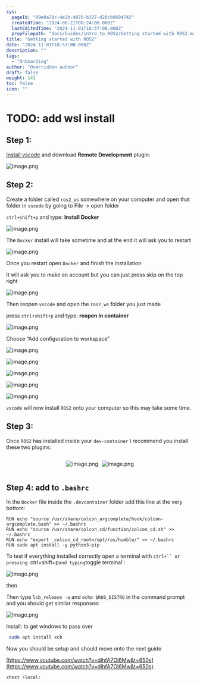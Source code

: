 ```yaml
---
sys:
  pageId: "89e0a78c-4e2b-4070-b327-d28cb0694742"
  createdTime: "2024-08-21T00:24:00.000Z"
  lastEditedTime: "2024-11-01T18:57:00.000Z"
  propFilepath: "docs/Guides/intro_to_ROS2/Getting started with ROS2.md"
title: "Getting started with ROS2"
date: "2024-11-01T18:57:00.000Z"
description: ""
tags:
  - "Onboarding"
author: "Overridden author"
draft: false
weight: 141
toc: false
icon: ""
---
```


# TODO: add wsl install

## Step 1:

[Install vscode](https://code.visualstudio.com/download) and download **Remote Development** plugin:

![image.png](https://prod-files-secure.s3.us-west-2.amazonaws.com/d518164a-d88e-44d1-a4ee-3adb3bd8bce0/efb52993-1881-4a40-b95e-6f020334f022/image.png?X-Amz-Algorithm=AWS4-HMAC-SHA256&X-Amz-Content-Sha256=UNSIGNED-PAYLOAD&X-Amz-Credential=ASIAZI2LB466RLFPF2LL%2F20250316%2Fus-west-2%2Fs3%2Faws4_request&X-Amz-Date=20250316T040901Z&X-Amz-Expires=3600&X-Amz-Security-Token=IQoJb3JpZ2luX2VjEMf%2F%2F%2F%2F%2F%2F%2F%2F%2F%2FwEaCXVzLXdlc3QtMiJHMEUCIQCc7UF6FFD5jrNfPmNrCRKVVuBd7EUyLnMPbRaQkJ6RDAIgerwDjrUfK8%2FwC%2BdG310zMVhRIW3MOt6KSRNp6GzwNRIq%2FwMIIBAAGgw2Mzc0MjMxODM4MDUiDL0K3rDwo8o6PoULwCrcA187UBzH0CIGLHV6DjMKJmtF%2FGFyyQcjanK1cIstrqnPEedFEyBZe%2BGPqCKwfd4crUfyZ3Dc5vd8CNm0i%2Fk%2BFX%2BJ9%2BgWfdfFfgsmtZwzUzgqw%2FDsZjHgeDVBCHzUXk9DCbth6IiElAXkY2iym0kjUMftg63Y0IzqtQmgGTWSvVMVG7OkjieQ9ALT%2BkLwI4LmKmsoNp49wNf1lZZoU7WmxVvoxVxUHkTJE4AgiHU2z2fa%2BqALRf5SjYQkF1fTrO03WuIr2GieSMnlVhGRMRiavX5f%2FTgrj3wTr2h1hU3s%2Fey8Qz0%2Fh7DWj64wNwoPqCamBIBEmgNACkWPYUB%2Fg53ETfLSQ8tCYQSZ26K%2FluixzXcnZ6szW%2B3jCLZmZ47LC4J0Rq%2F%2BEd%2FcBd0cgKcnn3%2BzoxQWhYcJfnny7nM9nzDOJievk9LM2ZXvN2C%2BYUVkxhmOtn%2BJ8GwN0IYfZ6N1GuL37C9HTmbdQIfiHcs2sTVxzSrmI4lLGGBLrBlys8TcKTW9QS0lt0a0FkHIk3oKMfgY9Ofv9zHDg6v10KUEn7pySo2MoNuI%2BXiEgTx81N96GMi0fonIBLXI3gwaP9z4m7uNILIh2JNuQKpVYwlKoYD10fwJpfYMYzw5ZZiILD8DMPyB2L4GOqUBU8fwqp1gP1zeccrMcsmAT%2Fj%2F7S%2Ft85Bx0amgZUTkhD4IHdRS6QYM9%2BPuwtmkv4HDc1YTOe1EDrLFHPLhbm6JFI1Xox7DO4vAMCRIn40KeHnw1PdcDakjI4Vl8KnhgQ9vZJnORFp0YfGEccnwR5vRXU34RYx%2FF4mUZZYdMlSZdZ9gShiAwkBT4i2WccUN9wQ48MryhtYdxeLPcxfUMP0RUNo11ezX&X-Amz-Signature=b4077e61a5b48fb6f78f97564630711cc62ce6c1946e63502422730b186656bd&X-Amz-SignedHeaders=host&x-id=GetObject)

## Step 2:

Create a folder called `ros2_ws` somewhere on your computer and open that folder in `vscode` by going to File → open folder 

`ctrl+shift+p` and type: **Install Docker**

![image.png](https://prod-files-secure.s3.us-west-2.amazonaws.com/d518164a-d88e-44d1-a4ee-3adb3bd8bce0/2269dc0e-1cd5-47ff-bceb-c04ad9b2eab0/image.png?X-Amz-Algorithm=AWS4-HMAC-SHA256&X-Amz-Content-Sha256=UNSIGNED-PAYLOAD&X-Amz-Credential=ASIAZI2LB466RLFPF2LL%2F20250316%2Fus-west-2%2Fs3%2Faws4_request&X-Amz-Date=20250316T040901Z&X-Amz-Expires=3600&X-Amz-Security-Token=IQoJb3JpZ2luX2VjEMf%2F%2F%2F%2F%2F%2F%2F%2F%2F%2FwEaCXVzLXdlc3QtMiJHMEUCIQCc7UF6FFD5jrNfPmNrCRKVVuBd7EUyLnMPbRaQkJ6RDAIgerwDjrUfK8%2FwC%2BdG310zMVhRIW3MOt6KSRNp6GzwNRIq%2FwMIIBAAGgw2Mzc0MjMxODM4MDUiDL0K3rDwo8o6PoULwCrcA187UBzH0CIGLHV6DjMKJmtF%2FGFyyQcjanK1cIstrqnPEedFEyBZe%2BGPqCKwfd4crUfyZ3Dc5vd8CNm0i%2Fk%2BFX%2BJ9%2BgWfdfFfgsmtZwzUzgqw%2FDsZjHgeDVBCHzUXk9DCbth6IiElAXkY2iym0kjUMftg63Y0IzqtQmgGTWSvVMVG7OkjieQ9ALT%2BkLwI4LmKmsoNp49wNf1lZZoU7WmxVvoxVxUHkTJE4AgiHU2z2fa%2BqALRf5SjYQkF1fTrO03WuIr2GieSMnlVhGRMRiavX5f%2FTgrj3wTr2h1hU3s%2Fey8Qz0%2Fh7DWj64wNwoPqCamBIBEmgNACkWPYUB%2Fg53ETfLSQ8tCYQSZ26K%2FluixzXcnZ6szW%2B3jCLZmZ47LC4J0Rq%2F%2BEd%2FcBd0cgKcnn3%2BzoxQWhYcJfnny7nM9nzDOJievk9LM2ZXvN2C%2BYUVkxhmOtn%2BJ8GwN0IYfZ6N1GuL37C9HTmbdQIfiHcs2sTVxzSrmI4lLGGBLrBlys8TcKTW9QS0lt0a0FkHIk3oKMfgY9Ofv9zHDg6v10KUEn7pySo2MoNuI%2BXiEgTx81N96GMi0fonIBLXI3gwaP9z4m7uNILIh2JNuQKpVYwlKoYD10fwJpfYMYzw5ZZiILD8DMPyB2L4GOqUBU8fwqp1gP1zeccrMcsmAT%2Fj%2F7S%2Ft85Bx0amgZUTkhD4IHdRS6QYM9%2BPuwtmkv4HDc1YTOe1EDrLFHPLhbm6JFI1Xox7DO4vAMCRIn40KeHnw1PdcDakjI4Vl8KnhgQ9vZJnORFp0YfGEccnwR5vRXU34RYx%2FF4mUZZYdMlSZdZ9gShiAwkBT4i2WccUN9wQ48MryhtYdxeLPcxfUMP0RUNo11ezX&X-Amz-Signature=477346d691e59078e86cad58bc79fb95c693552a41644e6a9c5e71bcf32f73d8&X-Amz-SignedHeaders=host&x-id=GetObject)

The `Docker` install will take sometime and at the end it will ask you to restart

![image.png](https://prod-files-secure.s3.us-west-2.amazonaws.com/d518164a-d88e-44d1-a4ee-3adb3bd8bce0/ed233f78-be33-4b1f-b89c-9c346c0e961e/image.png?X-Amz-Algorithm=AWS4-HMAC-SHA256&X-Amz-Content-Sha256=UNSIGNED-PAYLOAD&X-Amz-Credential=ASIAZI2LB466RLFPF2LL%2F20250316%2Fus-west-2%2Fs3%2Faws4_request&X-Amz-Date=20250316T040901Z&X-Amz-Expires=3600&X-Amz-Security-Token=IQoJb3JpZ2luX2VjEMf%2F%2F%2F%2F%2F%2F%2F%2F%2F%2FwEaCXVzLXdlc3QtMiJHMEUCIQCc7UF6FFD5jrNfPmNrCRKVVuBd7EUyLnMPbRaQkJ6RDAIgerwDjrUfK8%2FwC%2BdG310zMVhRIW3MOt6KSRNp6GzwNRIq%2FwMIIBAAGgw2Mzc0MjMxODM4MDUiDL0K3rDwo8o6PoULwCrcA187UBzH0CIGLHV6DjMKJmtF%2FGFyyQcjanK1cIstrqnPEedFEyBZe%2BGPqCKwfd4crUfyZ3Dc5vd8CNm0i%2Fk%2BFX%2BJ9%2BgWfdfFfgsmtZwzUzgqw%2FDsZjHgeDVBCHzUXk9DCbth6IiElAXkY2iym0kjUMftg63Y0IzqtQmgGTWSvVMVG7OkjieQ9ALT%2BkLwI4LmKmsoNp49wNf1lZZoU7WmxVvoxVxUHkTJE4AgiHU2z2fa%2BqALRf5SjYQkF1fTrO03WuIr2GieSMnlVhGRMRiavX5f%2FTgrj3wTr2h1hU3s%2Fey8Qz0%2Fh7DWj64wNwoPqCamBIBEmgNACkWPYUB%2Fg53ETfLSQ8tCYQSZ26K%2FluixzXcnZ6szW%2B3jCLZmZ47LC4J0Rq%2F%2BEd%2FcBd0cgKcnn3%2BzoxQWhYcJfnny7nM9nzDOJievk9LM2ZXvN2C%2BYUVkxhmOtn%2BJ8GwN0IYfZ6N1GuL37C9HTmbdQIfiHcs2sTVxzSrmI4lLGGBLrBlys8TcKTW9QS0lt0a0FkHIk3oKMfgY9Ofv9zHDg6v10KUEn7pySo2MoNuI%2BXiEgTx81N96GMi0fonIBLXI3gwaP9z4m7uNILIh2JNuQKpVYwlKoYD10fwJpfYMYzw5ZZiILD8DMPyB2L4GOqUBU8fwqp1gP1zeccrMcsmAT%2Fj%2F7S%2Ft85Bx0amgZUTkhD4IHdRS6QYM9%2BPuwtmkv4HDc1YTOe1EDrLFHPLhbm6JFI1Xox7DO4vAMCRIn40KeHnw1PdcDakjI4Vl8KnhgQ9vZJnORFp0YfGEccnwR5vRXU34RYx%2FF4mUZZYdMlSZdZ9gShiAwkBT4i2WccUN9wQ48MryhtYdxeLPcxfUMP0RUNo11ezX&X-Amz-Signature=b221d79ef7d2141452efd17ab1eaab1d47e11732da363dcbac4ea36074eea619&X-Amz-SignedHeaders=host&x-id=GetObject)

Once you restart open `Docker` and finish the installation

It will ask you to make an account but you can just press skip on the top right

![image.png](https://prod-files-secure.s3.us-west-2.amazonaws.com/d518164a-d88e-44d1-a4ee-3adb3bd8bce0/21010ad9-1659-4fd9-9f59-9932a09b2a3d/image.png?X-Amz-Algorithm=AWS4-HMAC-SHA256&X-Amz-Content-Sha256=UNSIGNED-PAYLOAD&X-Amz-Credential=ASIAZI2LB466RLFPF2LL%2F20250316%2Fus-west-2%2Fs3%2Faws4_request&X-Amz-Date=20250316T040901Z&X-Amz-Expires=3600&X-Amz-Security-Token=IQoJb3JpZ2luX2VjEMf%2F%2F%2F%2F%2F%2F%2F%2F%2F%2FwEaCXVzLXdlc3QtMiJHMEUCIQCc7UF6FFD5jrNfPmNrCRKVVuBd7EUyLnMPbRaQkJ6RDAIgerwDjrUfK8%2FwC%2BdG310zMVhRIW3MOt6KSRNp6GzwNRIq%2FwMIIBAAGgw2Mzc0MjMxODM4MDUiDL0K3rDwo8o6PoULwCrcA187UBzH0CIGLHV6DjMKJmtF%2FGFyyQcjanK1cIstrqnPEedFEyBZe%2BGPqCKwfd4crUfyZ3Dc5vd8CNm0i%2Fk%2BFX%2BJ9%2BgWfdfFfgsmtZwzUzgqw%2FDsZjHgeDVBCHzUXk9DCbth6IiElAXkY2iym0kjUMftg63Y0IzqtQmgGTWSvVMVG7OkjieQ9ALT%2BkLwI4LmKmsoNp49wNf1lZZoU7WmxVvoxVxUHkTJE4AgiHU2z2fa%2BqALRf5SjYQkF1fTrO03WuIr2GieSMnlVhGRMRiavX5f%2FTgrj3wTr2h1hU3s%2Fey8Qz0%2Fh7DWj64wNwoPqCamBIBEmgNACkWPYUB%2Fg53ETfLSQ8tCYQSZ26K%2FluixzXcnZ6szW%2B3jCLZmZ47LC4J0Rq%2F%2BEd%2FcBd0cgKcnn3%2BzoxQWhYcJfnny7nM9nzDOJievk9LM2ZXvN2C%2BYUVkxhmOtn%2BJ8GwN0IYfZ6N1GuL37C9HTmbdQIfiHcs2sTVxzSrmI4lLGGBLrBlys8TcKTW9QS0lt0a0FkHIk3oKMfgY9Ofv9zHDg6v10KUEn7pySo2MoNuI%2BXiEgTx81N96GMi0fonIBLXI3gwaP9z4m7uNILIh2JNuQKpVYwlKoYD10fwJpfYMYzw5ZZiILD8DMPyB2L4GOqUBU8fwqp1gP1zeccrMcsmAT%2Fj%2F7S%2Ft85Bx0amgZUTkhD4IHdRS6QYM9%2BPuwtmkv4HDc1YTOe1EDrLFHPLhbm6JFI1Xox7DO4vAMCRIn40KeHnw1PdcDakjI4Vl8KnhgQ9vZJnORFp0YfGEccnwR5vRXU34RYx%2FF4mUZZYdMlSZdZ9gShiAwkBT4i2WccUN9wQ48MryhtYdxeLPcxfUMP0RUNo11ezX&X-Amz-Signature=07f1c66a0f1c6b349443393d29957e7b3896e6e6e7f9fce78f377f1c510be343&X-Amz-SignedHeaders=host&x-id=GetObject)

Then reopen `vscode` and open the `ros2_ws` folder you just made

press `ctrl+shift+p` and type: **reopen in container**

![image.png](https://prod-files-secure.s3.us-west-2.amazonaws.com/d518164a-d88e-44d1-a4ee-3adb3bd8bce0/4e93b8c2-41ad-488c-8095-c74205196118/image.png?X-Amz-Algorithm=AWS4-HMAC-SHA256&X-Amz-Content-Sha256=UNSIGNED-PAYLOAD&X-Amz-Credential=ASIAZI2LB466RLFPF2LL%2F20250316%2Fus-west-2%2Fs3%2Faws4_request&X-Amz-Date=20250316T040901Z&X-Amz-Expires=3600&X-Amz-Security-Token=IQoJb3JpZ2luX2VjEMf%2F%2F%2F%2F%2F%2F%2F%2F%2F%2FwEaCXVzLXdlc3QtMiJHMEUCIQCc7UF6FFD5jrNfPmNrCRKVVuBd7EUyLnMPbRaQkJ6RDAIgerwDjrUfK8%2FwC%2BdG310zMVhRIW3MOt6KSRNp6GzwNRIq%2FwMIIBAAGgw2Mzc0MjMxODM4MDUiDL0K3rDwo8o6PoULwCrcA187UBzH0CIGLHV6DjMKJmtF%2FGFyyQcjanK1cIstrqnPEedFEyBZe%2BGPqCKwfd4crUfyZ3Dc5vd8CNm0i%2Fk%2BFX%2BJ9%2BgWfdfFfgsmtZwzUzgqw%2FDsZjHgeDVBCHzUXk9DCbth6IiElAXkY2iym0kjUMftg63Y0IzqtQmgGTWSvVMVG7OkjieQ9ALT%2BkLwI4LmKmsoNp49wNf1lZZoU7WmxVvoxVxUHkTJE4AgiHU2z2fa%2BqALRf5SjYQkF1fTrO03WuIr2GieSMnlVhGRMRiavX5f%2FTgrj3wTr2h1hU3s%2Fey8Qz0%2Fh7DWj64wNwoPqCamBIBEmgNACkWPYUB%2Fg53ETfLSQ8tCYQSZ26K%2FluixzXcnZ6szW%2B3jCLZmZ47LC4J0Rq%2F%2BEd%2FcBd0cgKcnn3%2BzoxQWhYcJfnny7nM9nzDOJievk9LM2ZXvN2C%2BYUVkxhmOtn%2BJ8GwN0IYfZ6N1GuL37C9HTmbdQIfiHcs2sTVxzSrmI4lLGGBLrBlys8TcKTW9QS0lt0a0FkHIk3oKMfgY9Ofv9zHDg6v10KUEn7pySo2MoNuI%2BXiEgTx81N96GMi0fonIBLXI3gwaP9z4m7uNILIh2JNuQKpVYwlKoYD10fwJpfYMYzw5ZZiILD8DMPyB2L4GOqUBU8fwqp1gP1zeccrMcsmAT%2Fj%2F7S%2Ft85Bx0amgZUTkhD4IHdRS6QYM9%2BPuwtmkv4HDc1YTOe1EDrLFHPLhbm6JFI1Xox7DO4vAMCRIn40KeHnw1PdcDakjI4Vl8KnhgQ9vZJnORFp0YfGEccnwR5vRXU34RYx%2FF4mUZZYdMlSZdZ9gShiAwkBT4i2WccUN9wQ48MryhtYdxeLPcxfUMP0RUNo11ezX&X-Amz-Signature=3e9fda9e07513009aa420f51a3b4b18ac79e3dcc8731dc6909a3d31034fcb84c&X-Amz-SignedHeaders=host&x-id=GetObject)

Choose “Add configuration to workspace”

![image.png](https://prod-files-secure.s3.us-west-2.amazonaws.com/d518164a-d88e-44d1-a4ee-3adb3bd8bce0/9560b282-5060-4989-ba37-97e7b2c22476/image.png?X-Amz-Algorithm=AWS4-HMAC-SHA256&X-Amz-Content-Sha256=UNSIGNED-PAYLOAD&X-Amz-Credential=ASIAZI2LB466RLFPF2LL%2F20250316%2Fus-west-2%2Fs3%2Faws4_request&X-Amz-Date=20250316T040901Z&X-Amz-Expires=3600&X-Amz-Security-Token=IQoJb3JpZ2luX2VjEMf%2F%2F%2F%2F%2F%2F%2F%2F%2F%2FwEaCXVzLXdlc3QtMiJHMEUCIQCc7UF6FFD5jrNfPmNrCRKVVuBd7EUyLnMPbRaQkJ6RDAIgerwDjrUfK8%2FwC%2BdG310zMVhRIW3MOt6KSRNp6GzwNRIq%2FwMIIBAAGgw2Mzc0MjMxODM4MDUiDL0K3rDwo8o6PoULwCrcA187UBzH0CIGLHV6DjMKJmtF%2FGFyyQcjanK1cIstrqnPEedFEyBZe%2BGPqCKwfd4crUfyZ3Dc5vd8CNm0i%2Fk%2BFX%2BJ9%2BgWfdfFfgsmtZwzUzgqw%2FDsZjHgeDVBCHzUXk9DCbth6IiElAXkY2iym0kjUMftg63Y0IzqtQmgGTWSvVMVG7OkjieQ9ALT%2BkLwI4LmKmsoNp49wNf1lZZoU7WmxVvoxVxUHkTJE4AgiHU2z2fa%2BqALRf5SjYQkF1fTrO03WuIr2GieSMnlVhGRMRiavX5f%2FTgrj3wTr2h1hU3s%2Fey8Qz0%2Fh7DWj64wNwoPqCamBIBEmgNACkWPYUB%2Fg53ETfLSQ8tCYQSZ26K%2FluixzXcnZ6szW%2B3jCLZmZ47LC4J0Rq%2F%2BEd%2FcBd0cgKcnn3%2BzoxQWhYcJfnny7nM9nzDOJievk9LM2ZXvN2C%2BYUVkxhmOtn%2BJ8GwN0IYfZ6N1GuL37C9HTmbdQIfiHcs2sTVxzSrmI4lLGGBLrBlys8TcKTW9QS0lt0a0FkHIk3oKMfgY9Ofv9zHDg6v10KUEn7pySo2MoNuI%2BXiEgTx81N96GMi0fonIBLXI3gwaP9z4m7uNILIh2JNuQKpVYwlKoYD10fwJpfYMYzw5ZZiILD8DMPyB2L4GOqUBU8fwqp1gP1zeccrMcsmAT%2Fj%2F7S%2Ft85Bx0amgZUTkhD4IHdRS6QYM9%2BPuwtmkv4HDc1YTOe1EDrLFHPLhbm6JFI1Xox7DO4vAMCRIn40KeHnw1PdcDakjI4Vl8KnhgQ9vZJnORFp0YfGEccnwR5vRXU34RYx%2FF4mUZZYdMlSZdZ9gShiAwkBT4i2WccUN9wQ48MryhtYdxeLPcxfUMP0RUNo11ezX&X-Amz-Signature=65123d0cd2cdd2f3d54178dbefbd8e6992f7f2b53af86f5c41e32b70950d9c63&X-Amz-SignedHeaders=host&x-id=GetObject)

![image.png](https://prod-files-secure.s3.us-west-2.amazonaws.com/d518164a-d88e-44d1-a4ee-3adb3bd8bce0/2ee63f81-886b-48e8-a553-dc6e5eac99e4/image.png?X-Amz-Algorithm=AWS4-HMAC-SHA256&X-Amz-Content-Sha256=UNSIGNED-PAYLOAD&X-Amz-Credential=ASIAZI2LB466RLFPF2LL%2F20250316%2Fus-west-2%2Fs3%2Faws4_request&X-Amz-Date=20250316T040901Z&X-Amz-Expires=3600&X-Amz-Security-Token=IQoJb3JpZ2luX2VjEMf%2F%2F%2F%2F%2F%2F%2F%2F%2F%2FwEaCXVzLXdlc3QtMiJHMEUCIQCc7UF6FFD5jrNfPmNrCRKVVuBd7EUyLnMPbRaQkJ6RDAIgerwDjrUfK8%2FwC%2BdG310zMVhRIW3MOt6KSRNp6GzwNRIq%2FwMIIBAAGgw2Mzc0MjMxODM4MDUiDL0K3rDwo8o6PoULwCrcA187UBzH0CIGLHV6DjMKJmtF%2FGFyyQcjanK1cIstrqnPEedFEyBZe%2BGPqCKwfd4crUfyZ3Dc5vd8CNm0i%2Fk%2BFX%2BJ9%2BgWfdfFfgsmtZwzUzgqw%2FDsZjHgeDVBCHzUXk9DCbth6IiElAXkY2iym0kjUMftg63Y0IzqtQmgGTWSvVMVG7OkjieQ9ALT%2BkLwI4LmKmsoNp49wNf1lZZoU7WmxVvoxVxUHkTJE4AgiHU2z2fa%2BqALRf5SjYQkF1fTrO03WuIr2GieSMnlVhGRMRiavX5f%2FTgrj3wTr2h1hU3s%2Fey8Qz0%2Fh7DWj64wNwoPqCamBIBEmgNACkWPYUB%2Fg53ETfLSQ8tCYQSZ26K%2FluixzXcnZ6szW%2B3jCLZmZ47LC4J0Rq%2F%2BEd%2FcBd0cgKcnn3%2BzoxQWhYcJfnny7nM9nzDOJievk9LM2ZXvN2C%2BYUVkxhmOtn%2BJ8GwN0IYfZ6N1GuL37C9HTmbdQIfiHcs2sTVxzSrmI4lLGGBLrBlys8TcKTW9QS0lt0a0FkHIk3oKMfgY9Ofv9zHDg6v10KUEn7pySo2MoNuI%2BXiEgTx81N96GMi0fonIBLXI3gwaP9z4m7uNILIh2JNuQKpVYwlKoYD10fwJpfYMYzw5ZZiILD8DMPyB2L4GOqUBU8fwqp1gP1zeccrMcsmAT%2Fj%2F7S%2Ft85Bx0amgZUTkhD4IHdRS6QYM9%2BPuwtmkv4HDc1YTOe1EDrLFHPLhbm6JFI1Xox7DO4vAMCRIn40KeHnw1PdcDakjI4Vl8KnhgQ9vZJnORFp0YfGEccnwR5vRXU34RYx%2FF4mUZZYdMlSZdZ9gShiAwkBT4i2WccUN9wQ48MryhtYdxeLPcxfUMP0RUNo11ezX&X-Amz-Signature=86faaf4b9208efb3255ac062fc45478eb8b23e6edc71662f5eaf4b2561a013c8&X-Amz-SignedHeaders=host&x-id=GetObject)

![image.png](https://prod-files-secure.s3.us-west-2.amazonaws.com/d518164a-d88e-44d1-a4ee-3adb3bd8bce0/ae1580b2-b048-407e-aed9-b584224a7a04/image.png?X-Amz-Algorithm=AWS4-HMAC-SHA256&X-Amz-Content-Sha256=UNSIGNED-PAYLOAD&X-Amz-Credential=ASIAZI2LB466RLFPF2LL%2F20250316%2Fus-west-2%2Fs3%2Faws4_request&X-Amz-Date=20250316T040901Z&X-Amz-Expires=3600&X-Amz-Security-Token=IQoJb3JpZ2luX2VjEMf%2F%2F%2F%2F%2F%2F%2F%2F%2F%2FwEaCXVzLXdlc3QtMiJHMEUCIQCc7UF6FFD5jrNfPmNrCRKVVuBd7EUyLnMPbRaQkJ6RDAIgerwDjrUfK8%2FwC%2BdG310zMVhRIW3MOt6KSRNp6GzwNRIq%2FwMIIBAAGgw2Mzc0MjMxODM4MDUiDL0K3rDwo8o6PoULwCrcA187UBzH0CIGLHV6DjMKJmtF%2FGFyyQcjanK1cIstrqnPEedFEyBZe%2BGPqCKwfd4crUfyZ3Dc5vd8CNm0i%2Fk%2BFX%2BJ9%2BgWfdfFfgsmtZwzUzgqw%2FDsZjHgeDVBCHzUXk9DCbth6IiElAXkY2iym0kjUMftg63Y0IzqtQmgGTWSvVMVG7OkjieQ9ALT%2BkLwI4LmKmsoNp49wNf1lZZoU7WmxVvoxVxUHkTJE4AgiHU2z2fa%2BqALRf5SjYQkF1fTrO03WuIr2GieSMnlVhGRMRiavX5f%2FTgrj3wTr2h1hU3s%2Fey8Qz0%2Fh7DWj64wNwoPqCamBIBEmgNACkWPYUB%2Fg53ETfLSQ8tCYQSZ26K%2FluixzXcnZ6szW%2B3jCLZmZ47LC4J0Rq%2F%2BEd%2FcBd0cgKcnn3%2BzoxQWhYcJfnny7nM9nzDOJievk9LM2ZXvN2C%2BYUVkxhmOtn%2BJ8GwN0IYfZ6N1GuL37C9HTmbdQIfiHcs2sTVxzSrmI4lLGGBLrBlys8TcKTW9QS0lt0a0FkHIk3oKMfgY9Ofv9zHDg6v10KUEn7pySo2MoNuI%2BXiEgTx81N96GMi0fonIBLXI3gwaP9z4m7uNILIh2JNuQKpVYwlKoYD10fwJpfYMYzw5ZZiILD8DMPyB2L4GOqUBU8fwqp1gP1zeccrMcsmAT%2Fj%2F7S%2Ft85Bx0amgZUTkhD4IHdRS6QYM9%2BPuwtmkv4HDc1YTOe1EDrLFHPLhbm6JFI1Xox7DO4vAMCRIn40KeHnw1PdcDakjI4Vl8KnhgQ9vZJnORFp0YfGEccnwR5vRXU34RYx%2FF4mUZZYdMlSZdZ9gShiAwkBT4i2WccUN9wQ48MryhtYdxeLPcxfUMP0RUNo11ezX&X-Amz-Signature=1de8e8e432ae176e12921f306dac0a1d527fc4bbe6b828df2a75ac02c00b9a6a&X-Amz-SignedHeaders=host&x-id=GetObject)

![image.png](https://prod-files-secure.s3.us-west-2.amazonaws.com/d518164a-d88e-44d1-a4ee-3adb3bd8bce0/53255b28-f75e-430f-b9e3-c0ac8577e42b/image.png?X-Amz-Algorithm=AWS4-HMAC-SHA256&X-Amz-Content-Sha256=UNSIGNED-PAYLOAD&X-Amz-Credential=ASIAZI2LB466RLFPF2LL%2F20250316%2Fus-west-2%2Fs3%2Faws4_request&X-Amz-Date=20250316T040901Z&X-Amz-Expires=3600&X-Amz-Security-Token=IQoJb3JpZ2luX2VjEMf%2F%2F%2F%2F%2F%2F%2F%2F%2F%2FwEaCXVzLXdlc3QtMiJHMEUCIQCc7UF6FFD5jrNfPmNrCRKVVuBd7EUyLnMPbRaQkJ6RDAIgerwDjrUfK8%2FwC%2BdG310zMVhRIW3MOt6KSRNp6GzwNRIq%2FwMIIBAAGgw2Mzc0MjMxODM4MDUiDL0K3rDwo8o6PoULwCrcA187UBzH0CIGLHV6DjMKJmtF%2FGFyyQcjanK1cIstrqnPEedFEyBZe%2BGPqCKwfd4crUfyZ3Dc5vd8CNm0i%2Fk%2BFX%2BJ9%2BgWfdfFfgsmtZwzUzgqw%2FDsZjHgeDVBCHzUXk9DCbth6IiElAXkY2iym0kjUMftg63Y0IzqtQmgGTWSvVMVG7OkjieQ9ALT%2BkLwI4LmKmsoNp49wNf1lZZoU7WmxVvoxVxUHkTJE4AgiHU2z2fa%2BqALRf5SjYQkF1fTrO03WuIr2GieSMnlVhGRMRiavX5f%2FTgrj3wTr2h1hU3s%2Fey8Qz0%2Fh7DWj64wNwoPqCamBIBEmgNACkWPYUB%2Fg53ETfLSQ8tCYQSZ26K%2FluixzXcnZ6szW%2B3jCLZmZ47LC4J0Rq%2F%2BEd%2FcBd0cgKcnn3%2BzoxQWhYcJfnny7nM9nzDOJievk9LM2ZXvN2C%2BYUVkxhmOtn%2BJ8GwN0IYfZ6N1GuL37C9HTmbdQIfiHcs2sTVxzSrmI4lLGGBLrBlys8TcKTW9QS0lt0a0FkHIk3oKMfgY9Ofv9zHDg6v10KUEn7pySo2MoNuI%2BXiEgTx81N96GMi0fonIBLXI3gwaP9z4m7uNILIh2JNuQKpVYwlKoYD10fwJpfYMYzw5ZZiILD8DMPyB2L4GOqUBU8fwqp1gP1zeccrMcsmAT%2Fj%2F7S%2Ft85Bx0amgZUTkhD4IHdRS6QYM9%2BPuwtmkv4HDc1YTOe1EDrLFHPLhbm6JFI1Xox7DO4vAMCRIn40KeHnw1PdcDakjI4Vl8KnhgQ9vZJnORFp0YfGEccnwR5vRXU34RYx%2FF4mUZZYdMlSZdZ9gShiAwkBT4i2WccUN9wQ48MryhtYdxeLPcxfUMP0RUNo11ezX&X-Amz-Signature=eccf91099189383ca39fa4279843ef8c43db1c819a9b3ce9d86ef00788992e59&X-Amz-SignedHeaders=host&x-id=GetObject)

![image.png](https://prod-files-secure.s3.us-west-2.amazonaws.com/d518164a-d88e-44d1-a4ee-3adb3bd8bce0/7c562767-5af9-4ffb-97d1-327bcdf4ee00/image.png?X-Amz-Algorithm=AWS4-HMAC-SHA256&X-Amz-Content-Sha256=UNSIGNED-PAYLOAD&X-Amz-Credential=ASIAZI2LB466RLFPF2LL%2F20250316%2Fus-west-2%2Fs3%2Faws4_request&X-Amz-Date=20250316T040901Z&X-Amz-Expires=3600&X-Amz-Security-Token=IQoJb3JpZ2luX2VjEMf%2F%2F%2F%2F%2F%2F%2F%2F%2F%2FwEaCXVzLXdlc3QtMiJHMEUCIQCc7UF6FFD5jrNfPmNrCRKVVuBd7EUyLnMPbRaQkJ6RDAIgerwDjrUfK8%2FwC%2BdG310zMVhRIW3MOt6KSRNp6GzwNRIq%2FwMIIBAAGgw2Mzc0MjMxODM4MDUiDL0K3rDwo8o6PoULwCrcA187UBzH0CIGLHV6DjMKJmtF%2FGFyyQcjanK1cIstrqnPEedFEyBZe%2BGPqCKwfd4crUfyZ3Dc5vd8CNm0i%2Fk%2BFX%2BJ9%2BgWfdfFfgsmtZwzUzgqw%2FDsZjHgeDVBCHzUXk9DCbth6IiElAXkY2iym0kjUMftg63Y0IzqtQmgGTWSvVMVG7OkjieQ9ALT%2BkLwI4LmKmsoNp49wNf1lZZoU7WmxVvoxVxUHkTJE4AgiHU2z2fa%2BqALRf5SjYQkF1fTrO03WuIr2GieSMnlVhGRMRiavX5f%2FTgrj3wTr2h1hU3s%2Fey8Qz0%2Fh7DWj64wNwoPqCamBIBEmgNACkWPYUB%2Fg53ETfLSQ8tCYQSZ26K%2FluixzXcnZ6szW%2B3jCLZmZ47LC4J0Rq%2F%2BEd%2FcBd0cgKcnn3%2BzoxQWhYcJfnny7nM9nzDOJievk9LM2ZXvN2C%2BYUVkxhmOtn%2BJ8GwN0IYfZ6N1GuL37C9HTmbdQIfiHcs2sTVxzSrmI4lLGGBLrBlys8TcKTW9QS0lt0a0FkHIk3oKMfgY9Ofv9zHDg6v10KUEn7pySo2MoNuI%2BXiEgTx81N96GMi0fonIBLXI3gwaP9z4m7uNILIh2JNuQKpVYwlKoYD10fwJpfYMYzw5ZZiILD8DMPyB2L4GOqUBU8fwqp1gP1zeccrMcsmAT%2Fj%2F7S%2Ft85Bx0amgZUTkhD4IHdRS6QYM9%2BPuwtmkv4HDc1YTOe1EDrLFHPLhbm6JFI1Xox7DO4vAMCRIn40KeHnw1PdcDakjI4Vl8KnhgQ9vZJnORFp0YfGEccnwR5vRXU34RYx%2FF4mUZZYdMlSZdZ9gShiAwkBT4i2WccUN9wQ48MryhtYdxeLPcxfUMP0RUNo11ezX&X-Amz-Signature=02adabbf57596624420f37e44325572a217a4c6bd20472035092a8cd09bd5949&X-Amz-SignedHeaders=host&x-id=GetObject)

`vscode` will now install `ROS2` onto your computer so this may take some time.

## Step 3:

Once `ROS2` has installed inside your `dev-container` I recommend you install these two plugins:

<div style="display: flex;flex-direction: row; column-gap:10px; max-width: 630px;justify-content: center;">
<div>

![image.png](https://prod-files-secure.s3.us-west-2.amazonaws.com/d518164a-d88e-44d1-a4ee-3adb3bd8bce0/3fc3d550-5a54-4ba1-ba6b-faa01cdb7369/image.png?X-Amz-Algorithm=AWS4-HMAC-SHA256&X-Amz-Content-Sha256=UNSIGNED-PAYLOAD&X-Amz-Credential=ASIAZI2LB466RIWIXPDW%2F20250316%2Fus-west-2%2Fs3%2Faws4_request&X-Amz-Date=20250316T040903Z&X-Amz-Expires=3600&X-Amz-Security-Token=IQoJb3JpZ2luX2VjEMv%2F%2F%2F%2F%2F%2F%2F%2F%2F%2FwEaCXVzLXdlc3QtMiJHMEUCIQDFU%2BZKN82a9a8%2BZW6%2Fdbz5FIlpFAAzoxY7dny34VOr0QIgUuDzvPGc508hbW2id1oNPDQBPKCD555l5%2BXHpFm89vQq%2FwMIJBAAGgw2Mzc0MjMxODM4MDUiDAAsjXSNd81Vr%2FO5QSrcA0mnVVbLXmaLsMN5tr32ixBtEBrefR8iMgc7KusKQqTiRi5SvDUy%2BbZPQXdc32oTwiAYdNAlnQSVVlITHT8UBXoPUWSuKsAKON%2FY1Nz1kSmIPEyHccDs6X25llJBte0Fb%2Fgr7Bzo9dWEZXz9piLJur4h%2FYJn7QP7ISC6NZq2XkoUayeg6WXyRyYYjpZdMdMtPCtVAMhLu4eWwYAQ8Khk3iInzPJFR5rMGEDZCO8ZRC3knvmlK%2BrLmU6z3A0gP6DhjzM%2FD6plBnZLlqduwAhg94XKIVcoLhwZ4NZ8FGOdUtdAbwg1uMtaGCG2WcSL%2FQZAD32ncJc1nyjHnjkwZiy48AcjSyYfOWEez%2F49SjWMF9xFgUYmsN0M4oB7lEkBaM6D6gKfW2QpZzI5O6we8O%2Bnn1adWZYYXPE4jVC8jyxMg5%2BraBekF9jjyP9UwpiuA6RW0H34pfLT9s4kB9U7sV%2BVTADNjgCzO16SIFEoTR1skj%2Fm0UpXYvgEt7C%2FNLaVl2bZ5mX%2F8sLTjIst3CeCwB2%2B%2F6lHbRw1jV5eXGp8KTdFNfF2igwUzWrKPJVl3q490bzvtMHP%2F4nyMs01%2FIzhU3KYSWB9hQbdPMf7s%2FRjIbkk6den2neFZZNwbJX%2B7C8qMMP32L4GOqUBIxAmA0UA4h6Ce3HJ3dUphb9GnSHLbDYmccRPTdOjok8pw7xaqUaP0dvDQr2Hfxr%2FK8EeamT2gAQGgsQpEtNSkAwchsInSNuBj4c%2Blh55cqnQKOszKRPT%2B3lm7biAYbjTrpa0%2B7M4j1HBd8fUfABis6YgtyuDb5QZtN7Tt%2FuWZSJytHnWgU2tMiyVaaMRXXImtNN7xjgnI4Y0Zc4tNRAxhn%2BKYQEG&X-Amz-Signature=fa571914980c8e47afaa68555c3f3c23f43b172cdd6826ba046ed6679f2b746b&X-Amz-SignedHeaders=host&x-id=GetObject)

</div>
<div>

![image.png](https://prod-files-secure.s3.us-west-2.amazonaws.com/d518164a-d88e-44d1-a4ee-3adb3bd8bce0/d994cc66-13c2-4093-a5a3-f84cf4601a82/image.png?X-Amz-Algorithm=AWS4-HMAC-SHA256&X-Amz-Content-Sha256=UNSIGNED-PAYLOAD&X-Amz-Credential=ASIAZI2LB466Y75IFYLZ%2F20250316%2Fus-west-2%2Fs3%2Faws4_request&X-Amz-Date=20250316T040905Z&X-Amz-Expires=3600&X-Amz-Security-Token=IQoJb3JpZ2luX2VjEMz%2F%2F%2F%2F%2F%2F%2F%2F%2F%2FwEaCXVzLXdlc3QtMiJHMEUCIQDQy5OWwPevcDVZzE47mrlWhkNkZXNnW%2BQWPUEDeYkX1wIgcoIRBPrKvEmohTdafbaiiVVUfzF%2F%2BbVQpcTDWtKYEEMq%2FwMIJRAAGgw2Mzc0MjMxODM4MDUiDP0ov0xvmUnCXJ3%2FLyrcA6DUmeckorvN0%2F6c0P%2Fqv%2FJbO6agR4KRCfxEM%2Bf3GJkNHhFqKckG4GMQZbTVkFl%2FZbx0UO8qOx%2BbhrG7f8sBVf84q1%2FpVDE7H1uBAsd0DDOTAXIBLtvmAgJa8lkvy5zwTVbFpD%2BPjXp8md0PaqBboBESw8tqSMxSVqJjYIR7gn4ZLYqT2o%2FPHMaVB9fplFycCEbF2lGiNeiA6Rgb34vGxE7AewyyceVZ0vitnGhaUM9p7cq%2FqlH%2FO3a4ydmENrKwy0WSdELxy9dGQ%2Bgc9ueKwqb2XKYp5MD7qxzY8CRe0HflpsRbAHntY7rE2oPPFqiRlccNeSuCWjIUvPI%2FuxgIgE46eLJTLYLWX16mDpxEaigKSOcnPyE1hFmosJAiAAZ79McSIevvj2OzSxzXgSoS3AYd3F6a7tT2jVAZtLeo3P%2FNyRVsnO8wd2m5959PSvrRYatGT%2B4A22zFnXnXiGJUdSKT%2F20%2FeHK2PauQXlgD3ZT9YGMbGSAKue27q%2Bj8hkyNW9NcnrQSzjnW1pVd3JTalkzPSOkkHceH21F8wwVnhWXSJVx8ydhqqjRRYDYOF%2BMYQxY9P4QRjkvJTObz6yWUL0esG%2FWZ1E6GrrrNu3%2FKqI5UjzhAHnDC3rSwM00oMOmQ2b4GOqUBHXdRNOk6YbP%2FeKL8yWNDFa3kTO8vKro6j0rHXLPXFn%2FNq751bDhYMf2QuX4cx%2BQ8S0y3QbprS4p2WX%2FNZaHjUOdgG0b9%2FTWhR66Q5gYtJ6yi%2BvFicuLh7iSJD8TIK%2BKtY6WMu7XQ2uKH3sOoeMa55r99BPWsDoGL0hk47Z3JENP54Nq%2F2luZWJlI06ff4iEvQ4X6NjydZrKW%2FtgxngGWp0jiJTJG&X-Amz-Signature=8895e0dcf1e159439a12c3a428e758ef1f775dadc0a9062b7b1f0a6b4cf4270d&X-Amz-SignedHeaders=host&x-id=GetObject)

</div>
</div>

## Step 4: add to `.bashrc`

In the `Docker` file inside the `.devcontainer` folder add this line at the very bottom: 

```docker
RUN echo "source /usr/share/colcon_argcomplete/hook/colcon-argcomplete.bash" >> ~/.bashrc
RUN echo "source /usr/share/colcon_cd/function/colcon_cd.sh" >> ~/.bashrc
RUN echo "export _colcon_cd_root=/opt/ros/humble/" >> ~/.bashrc
RUN sudo apt install -y python3-pip 
```

To test if everything installed correctly open a terminal with `ctrl+`` or pressing `ctrl+shift+p` and typing `toggle terminal`:

![image.png](https://prod-files-secure.s3.us-west-2.amazonaws.com/d518164a-d88e-44d1-a4ee-3adb3bd8bce0/6a4943d8-b04e-4c02-9a58-775f3384d1a5/image.png?X-Amz-Algorithm=AWS4-HMAC-SHA256&X-Amz-Content-Sha256=UNSIGNED-PAYLOAD&X-Amz-Credential=ASIAZI2LB466RLFPF2LL%2F20250316%2Fus-west-2%2Fs3%2Faws4_request&X-Amz-Date=20250316T040901Z&X-Amz-Expires=3600&X-Amz-Security-Token=IQoJb3JpZ2luX2VjEMf%2F%2F%2F%2F%2F%2F%2F%2F%2F%2FwEaCXVzLXdlc3QtMiJHMEUCIQCc7UF6FFD5jrNfPmNrCRKVVuBd7EUyLnMPbRaQkJ6RDAIgerwDjrUfK8%2FwC%2BdG310zMVhRIW3MOt6KSRNp6GzwNRIq%2FwMIIBAAGgw2Mzc0MjMxODM4MDUiDL0K3rDwo8o6PoULwCrcA187UBzH0CIGLHV6DjMKJmtF%2FGFyyQcjanK1cIstrqnPEedFEyBZe%2BGPqCKwfd4crUfyZ3Dc5vd8CNm0i%2Fk%2BFX%2BJ9%2BgWfdfFfgsmtZwzUzgqw%2FDsZjHgeDVBCHzUXk9DCbth6IiElAXkY2iym0kjUMftg63Y0IzqtQmgGTWSvVMVG7OkjieQ9ALT%2BkLwI4LmKmsoNp49wNf1lZZoU7WmxVvoxVxUHkTJE4AgiHU2z2fa%2BqALRf5SjYQkF1fTrO03WuIr2GieSMnlVhGRMRiavX5f%2FTgrj3wTr2h1hU3s%2Fey8Qz0%2Fh7DWj64wNwoPqCamBIBEmgNACkWPYUB%2Fg53ETfLSQ8tCYQSZ26K%2FluixzXcnZ6szW%2B3jCLZmZ47LC4J0Rq%2F%2BEd%2FcBd0cgKcnn3%2BzoxQWhYcJfnny7nM9nzDOJievk9LM2ZXvN2C%2BYUVkxhmOtn%2BJ8GwN0IYfZ6N1GuL37C9HTmbdQIfiHcs2sTVxzSrmI4lLGGBLrBlys8TcKTW9QS0lt0a0FkHIk3oKMfgY9Ofv9zHDg6v10KUEn7pySo2MoNuI%2BXiEgTx81N96GMi0fonIBLXI3gwaP9z4m7uNILIh2JNuQKpVYwlKoYD10fwJpfYMYzw5ZZiILD8DMPyB2L4GOqUBU8fwqp1gP1zeccrMcsmAT%2Fj%2F7S%2Ft85Bx0amgZUTkhD4IHdRS6QYM9%2BPuwtmkv4HDc1YTOe1EDrLFHPLhbm6JFI1Xox7DO4vAMCRIn40KeHnw1PdcDakjI4Vl8KnhgQ9vZJnORFp0YfGEccnwR5vRXU34RYx%2FF4mUZZYdMlSZdZ9gShiAwkBT4i2WccUN9wQ48MryhtYdxeLPcxfUMP0RUNo11ezX&X-Amz-Signature=f4fde70d8863e6d82b702b3dca99d6c5a4a3c666089f7175a0dd5e770c9749b1&X-Amz-SignedHeaders=host&x-id=GetObject)

then 

Then type `lsb_release -a` and `echo $ROS_DISTRO` in the command prompt and you should get similar responses:

![image.png](https://prod-files-secure.s3.us-west-2.amazonaws.com/d518164a-d88e-44d1-a4ee-3adb3bd8bce0/3e635dec-a805-4e85-8b9e-d000e5b71a4e/image.png?X-Amz-Algorithm=AWS4-HMAC-SHA256&X-Amz-Content-Sha256=UNSIGNED-PAYLOAD&X-Amz-Credential=ASIAZI2LB466RLFPF2LL%2F20250316%2Fus-west-2%2Fs3%2Faws4_request&X-Amz-Date=20250316T040901Z&X-Amz-Expires=3600&X-Amz-Security-Token=IQoJb3JpZ2luX2VjEMf%2F%2F%2F%2F%2F%2F%2F%2F%2F%2FwEaCXVzLXdlc3QtMiJHMEUCIQCc7UF6FFD5jrNfPmNrCRKVVuBd7EUyLnMPbRaQkJ6RDAIgerwDjrUfK8%2FwC%2BdG310zMVhRIW3MOt6KSRNp6GzwNRIq%2FwMIIBAAGgw2Mzc0MjMxODM4MDUiDL0K3rDwo8o6PoULwCrcA187UBzH0CIGLHV6DjMKJmtF%2FGFyyQcjanK1cIstrqnPEedFEyBZe%2BGPqCKwfd4crUfyZ3Dc5vd8CNm0i%2Fk%2BFX%2BJ9%2BgWfdfFfgsmtZwzUzgqw%2FDsZjHgeDVBCHzUXk9DCbth6IiElAXkY2iym0kjUMftg63Y0IzqtQmgGTWSvVMVG7OkjieQ9ALT%2BkLwI4LmKmsoNp49wNf1lZZoU7WmxVvoxVxUHkTJE4AgiHU2z2fa%2BqALRf5SjYQkF1fTrO03WuIr2GieSMnlVhGRMRiavX5f%2FTgrj3wTr2h1hU3s%2Fey8Qz0%2Fh7DWj64wNwoPqCamBIBEmgNACkWPYUB%2Fg53ETfLSQ8tCYQSZ26K%2FluixzXcnZ6szW%2B3jCLZmZ47LC4J0Rq%2F%2BEd%2FcBd0cgKcnn3%2BzoxQWhYcJfnny7nM9nzDOJievk9LM2ZXvN2C%2BYUVkxhmOtn%2BJ8GwN0IYfZ6N1GuL37C9HTmbdQIfiHcs2sTVxzSrmI4lLGGBLrBlys8TcKTW9QS0lt0a0FkHIk3oKMfgY9Ofv9zHDg6v10KUEn7pySo2MoNuI%2BXiEgTx81N96GMi0fonIBLXI3gwaP9z4m7uNILIh2JNuQKpVYwlKoYD10fwJpfYMYzw5ZZiILD8DMPyB2L4GOqUBU8fwqp1gP1zeccrMcsmAT%2Fj%2F7S%2Ft85Bx0amgZUTkhD4IHdRS6QYM9%2BPuwtmkv4HDc1YTOe1EDrLFHPLhbm6JFI1Xox7DO4vAMCRIn40KeHnw1PdcDakjI4Vl8KnhgQ9vZJnORFp0YfGEccnwR5vRXU34RYx%2FF4mUZZYdMlSZdZ9gShiAwkBT4i2WccUN9wQ48MryhtYdxeLPcxfUMP0RUNo11ezX&X-Amz-Signature=65e58e81a87eaa15d737ef6ba85339c6b0ea7e0c0ff127cc0f06a526c675707e&X-Amz-SignedHeaders=host&x-id=GetObject)

Install:  to get windows to pass over

```bash
 sudo apt install xcb
```

Now you should be setup and should move onto the next guide 

[https://www.youtube.com/watch?v=dihfA7Ol6Mw&t=650s](https://www.youtube.com/watch?v=dihfA7Ol6Mw&t=650s)

```python
xhost +local:
```
